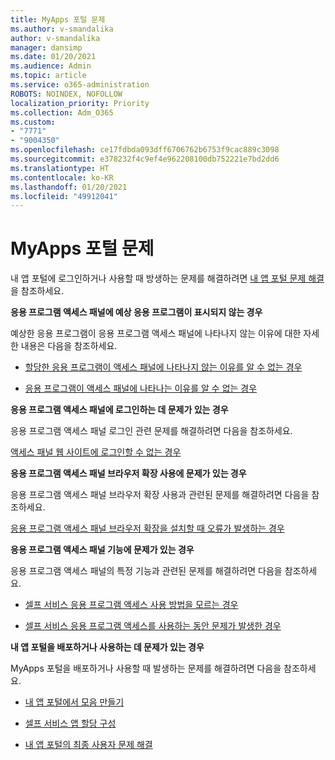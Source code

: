 ```yaml
---
title: MyApps 포털 문제
ms.author: v-smandalika
author: v-smandalika
manager: dansimp
ms.date: 01/20/2021
ms.audience: Admin
ms.topic: article
ms.service: o365-administration
ROBOTS: NOINDEX, NOFOLLOW
localization_priority: Priority
ms.collection: Adm_O365
ms.custom:
- "7771"
- "9004350"
ms.openlocfilehash: ce17fdbda093dff6706762b6753f9cac889c3098
ms.sourcegitcommit: e378232f4c9ef4e962208100db752221e7bd2dd6
ms.translationtype: HT
ms.contentlocale: ko-KR
ms.lasthandoff: 01/20/2021
ms.locfileid: "49912041"
---
```

# <a name="myapps-portal-issues"></a>MyApps 포털 문제

내 앱 포털에 로그인하거나 사용할 때 방생하는 문제를 해결하려면 [내 앱 포털 문제 해결](https://docs.microsoft.com/azure/active-directory/user-help/my-apps-portal-end-user-troubleshoot)을 참조하세요.

**응용 프로그램 액세스 패널에 예상 응용 프로그램이 표시되지 않는 경우**

예상한 응용 프로그램이 응용 프로그램 액세스 패널에 나타나지 않는 이유에 대한 자세한 내용은 다음을 참조하세요.

- [할당한 응용 프로그램이 액세스 패널에 나타나지 않는 이유를 알 수 없는 경우](https://docs.microsoft.com/azure/active-directory/application-access-panel-unexpected-application-not-appearing/)
     
- [응용 프로그램이 액세스 패널에 나타나는 이유를 알 수 없는 경우](https://docs.microsoft.com/azure/active-directory/application-access-panel-unexpected-application-appears/)

**응용 프로그램 액세스 패널에 로그인하는 데 문제가 있는 경우**

응용 프로그램 액세스 패널 로그인 관련 문제를 해결하려면 다음을 참조하세요.

[액세스 패널 웹 사이트에 로그인할 수 없는 경우](https://docs.microsoft.com/azure/active-directory/manage-apps/application-sign-in-other-problem-access-panel)

**응용 프로그램 액세스 패널 브라우저 확장 사용에 문제가 있는 경우**

응용 프로그램 액세스 패널 브라우저 확장 사용과 관련된 문제를 해결하려면 다음을 참조하세요.

[응용 프로그램 액세스 패널 브라우저 확장을 설치할 때 오류가 발생하는 경우](https://docs.microsoft.com/azure/active-directory/application-access-panel-extension-problem-installing/)

**응용 프로그램 액세스 패널 기능에 문제가 있는 경우**

응용 프로그램 액세스 패널의 특정 기능과 관련된 문제를 해결하려면 다음을 참조하세요.

- [셀프 서비스 응용 프로그램 액세스 사용 방법을 모르는 경우](https://docs.microsoft.com/azure/active-directory/manage-apps/access-panel-manage-self-service-access) 

- [셀프 서비스 응용 프로그램 액세스를 사용하는 동안 문제가 발생한 경우](https://docs.microsoft.com/azure/active-directory/manage-apps/access-panel-manage-self-service-access)
    
**내 앱 포털을 배포하거나 사용하는 데 문제가 있는 경우**

MyApps 포털을 배포하거나 사용할 때 발생하는 문제를 해결하려면 다음을 참조하세요.

- [내 앱 포털에서 모음 만들기](https://docs.microsoft.com/azure/active-directory/manage-apps/access-panel-collections) 
    
- [셀프 서비스 앱 할당 구성](https://docs.microsoft.com/azure/active-directory/manage-apps/manage-self-service-access)
     
- [내 앱 포털의 최종 사용자 문제 해결](https://docs.microsoft.com/azure/active-directory/user-help/my-apps-portal-end-user-troubleshoot)



